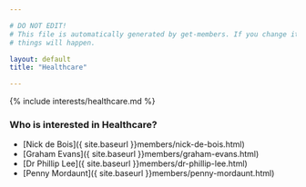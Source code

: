```yaml
---

# DO NOT EDIT!
# This file is automatically generated by get-members. If you change it, bad
# things will happen.

layout: default
title: "Healthcare"

---
```


{% include interests/healthcare.md %}

### Who is interested in Healthcare?


* [Nick de Bois]({ site.baseurl }}members/nick-de-bois.html)
* [Graham Evans]({ site.baseurl }}members/graham-evans.html)
* [Dr Phillip Lee]({ site.baseurl }}members/dr-phillip-lee.html)
* [Penny Mordaunt]({ site.baseurl }}members/penny-mordaunt.html)
